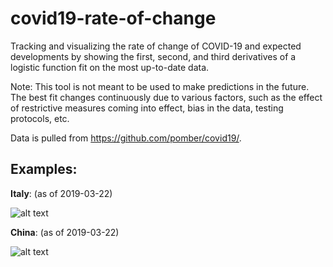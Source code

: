 # covid19-rate-of-change

Tracking and visualizing the rate of change of COVID-19 and expected developments by showing the first, second, and third derivatives of a logistic function fit on the most up-to-date data.

Note: 
This tool is not meant to be used to make predictions in the future. The best fit changes continuously due to various factors, such as the effect of restrictive measures coming into effect, bias in the data, testing protocols, etc. 

Data is pulled from https://github.com/pomber/covid19/.

## Examples:

**Italy**: (as of 2019-03-22)

![alt text](https://github.com/michetonu/covid19-rate-of-change/blob/master/examples/italy.png?raw=true)

**China**: (as of 2019-03-22)

![alt text](https://github.com/michetonu/covid19-rate-of-change/blob/master/examples/china.png?raw=true)
